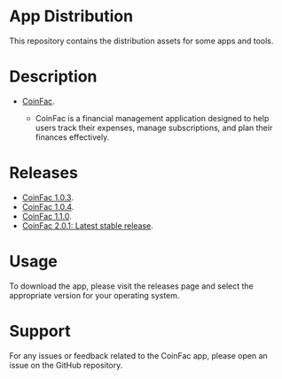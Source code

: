 # App Distribution

This repository contains the distribution assets for some apps and tools.

# Description

* [CoinFac](https://commerce-vercel-5ow1ctbmo-erasmosoares.vercel.app). 
  
  * CoinFac is a financial management application designed to help users track their expenses, manage subscriptions, and plan their finances effectively.

# Releases

  * [CoinFac 1.0.3](https://github.com/erasmosoares/AppDistribution/releases/tag/CoinFac_1.0.3).
  * [CoinFac 1.0.4](https://github.com/erasmosoares/AppDistribution/releases/tag/CoinFac_1.0.4).
  * [CoinFac 1.1.0](https://github.com/erasmosoares/AppDistribution/releases/tag/CoinFac_1.1.0).
  * [CoinFac 2.0.1: Latest stable release](https://github.com/erasmosoares/AppDistribution/releases/tag/CoinFac_2.0.1).
    
# Usage

To download the app, please visit the releases page and select the appropriate version for your operating system.

# Support

For any issues or feedback related to the CoinFac app, please open an issue on the GitHub repository.
